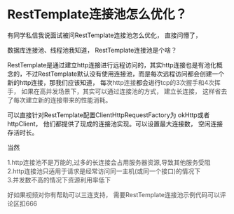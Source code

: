 # RestTemplate连接池怎么优化？

有同学私信我说面试被问RestTemplate连接池怎么优化， 直接问懵了，

数据库连接池、线程池我知道， RestTemplate连接池是个啥？

RestTemplate是通过建立http连接进行远程访问的，其实http连接也是有池化概念的，不过RestTemplate默认没有使用连接池，而是每次远程访问都会创建一个新的http连接，那我们应该知道， 每次<font style="color:rgb(77, 77, 77);">http连接</font>都会进行<font style="color:rgb(77, 77, 77);">tcp的3次握手和4次挥手，  如果在高并发场景下，其实可以通过连接池的方式， 建立长连接， 这样省去了每次建立新的连接带来的性能消耗。 </font>

 可以直接针对RestTemplate配置ClientHttpRequestFactory为 okHttp或者httpClient， 他们都提供了现成的连接池实现。可以设置最大连接数， 空闲连接存活时长。  

当然

<font style="color:rgb(77, 77, 77);">1.http连接池不是万能的,过多的长连接会占用服务器资源,导致其他服务受阻</font>  
<font style="color:rgb(77, 77, 77);">2.http连接池只适用于请求是经常访问同一主机(或同一个接口)的情况下</font>  
<font style="color:rgb(77, 77, 77);">3.并发数不高的情况下资源利用率低下</font>

<font style="color:rgb(77, 77, 77);"></font>

<font style="color:rgb(77, 77, 77);">好如果视频对你有帮助可以三连支持， 需要RestTemplate连接池示例代码可以评论区扣666</font>
